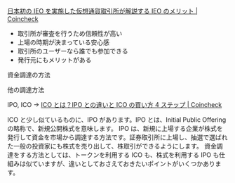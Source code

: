 [日本初の IEO を実施した仮想通貨取引所が解説する IEO のメリット | Coincheck](https://coincheck.com/ja/article/418)

- 取引所が審査を行うため信頼性が高い
- 上場の時期が決まっている安心感
- 取引所のユーザーなら誰でも参加できる
- 発行元にもメリットがある

資金調達の方法

他の調達方法

IPO, ICO -> [ICO とは？IPO との違いと ICO の買い方 4 ステップ | Coincheck](https://coincheck.com/ja/article/262)

ICO と少し似ているものに、IPO があります。IPO とは、Initial Public Offering の略称で、新規公開株式を意味します。
IPO は、新規に上場する企業が株式を発行して資金を市場から調達する方法です。証券取引所に上場し、抽選で選ばれた一般の投資家にも株式を売り出して、株取引ができるようにします。
資金調達をする方法としては、トークンを利用する ICO も、株式を利用する IPO も仕組みは似ていますが、違いとしておさえておきたいポイントがいくつかあります。
